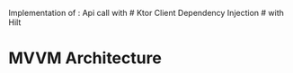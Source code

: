 
Implementation of :
 Api call with # Ktor Client
 Dependency Injection # with  Hilt 
# MVVM Architecture

